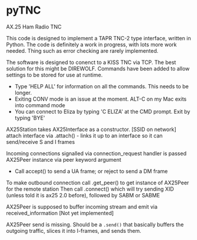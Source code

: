 # pyTNC
AX.25 Ham Radio TNC

This code is designed to implement a TAPR TNC-2 type interface, written in Python. The code is definitely a work in
progress, with lots more work needed. Thing such as error checking are rarely implemented. 

The software is designed to conenct to a KISS TNC via TCP. The best solution for this might be DIREWOLF. Commands have been added
to allow settings to be stored for use at runtime. 

* Type 'HELP ALL' for information on all the commands. This needs to be longer.
* Exiting CONV mode is an issue at the moment. ALT-C on my Mac exits into command mode
* You can connect to Eliza by typing 'C ELIZA' at the CMD prompt. Exit by typing 'BYE'




AX25Station takes AX25Interface as a constructor. [SSID on network]
attach interface via .attach() - links it up to an interface so it can send/receive S and I frames

Incoming connections signalled via connection_request
handler is passed AX25Peer instance via peer keyword argument
- Call accept() to send a UA frame; or reject to send a DM frame

To make outbound connection call .get_peer() to get instance of AX25Peer for the remote station
Then call .connect() which will try sending XID (unless told it is ax25 2.0 before), followed by SABM or SABME

AX25Peer is supposed to buffer incoming stream and emit via received_information [Not yet implemented]

AX25Peer send is missing. Should be a `.send()` that basically buffers the outgoing traffic, slices it into
I-frames, and sends them.

